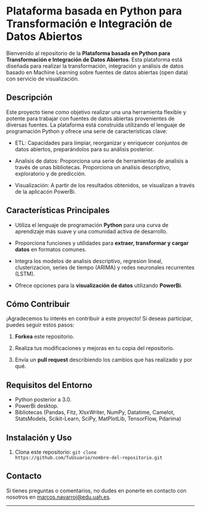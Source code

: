 # Plataforma basada en Python para Transformación e Integración de Datos Abiertos

Bienvenido al repositorio de la **Plataforma basada en Python para Transformación e Integración de Datos Abiertos**. Esta plataforma está diseñada para realizar la transformación, integración y análisis de datos basado en Machine Learning sobre fuentes de datos abiertas (open data) con servicio de visualización. 

## Descripción

Este proyecto tiene como objetivo realizar una una herramienta flexible y potente para trabajar con fuentes de datos abiertas provenientes de diversas fuentes. La plataforma está construida utilizando el lenguaje de programación Python y ofrece una serie de características clave:

- ETL: Capacidades para limpiar, reorganizar y enriquecer conjuntos de datos abiertos, preparándolos para su análisis posterior.

- Analisis de datos: Proporciona una serie de herramientas de analisis a través de unas bibliotecas. Proporciona un analisis descriptivo, exploratorio y de predicción.

- Visualización: A partir de los resultados obtenidos, se visualizan a través de la aplicacón PowerBi.

## Características Principales

- Utiliza el lenguaje de programación **Python** para una curva de aprendizaje más suave y una comunidad activa de desarrollo.

- Proporciona funciones y utilidades para **extraer, transformar y cargar datos** en formatos comunes.

- Integra los modelos de analisis descriptivo, regresion lineal, clusterizacion, series de tiempo (ARIMA) y redes neuronales recurrentes (LSTM).

- Ofrece opciones para la **visualización de datos** utilizando  **PowerBi**.

## Cómo Contribuir

¡Agradecemos tu interés en contribuir a este proyecto! Si deseas participar, puedes seguir estos pasos:

1. **Forkea** este repositorio.

2. Realiza tus modificaciones y mejoras en tu copia del repositorio.

3. Envía un **pull request** describiendo los cambios que has realizado y por qué.

## Requisitos del Entorno

- Python posterior a 3.0.
- PowerBi desktop.
- Bibliotecas (Pandas, Fitz, XlsxWriter, NumPy, Datatime, Camelot, StatsModels, Scikit-Learn, SciPy, MatPlotLib, TensorFlow,	Pdarima)

## Instalación y Uso

1. Clona este repositorio: `git clone https://github.com/TuUsuario/nombre-del-repositorio.git`


## Contacto

Si tienes preguntas o comentarios, no dudes en ponerte en contacto con nosotros en marcos.navarroj@edu.uah.es.

----------------------------------------

